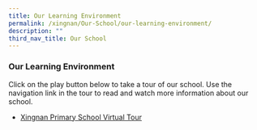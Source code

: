 ```yaml
---
title: Our Learning Environment
permalink: /xingnan/Our-School/our-learning-environment/
description: ""
third_nav_title: Our School
---
```

### Our Learning Environment

Click on the play button below to take a tour of our school. Use the navigation link in the tour to read and watch more information about our school.

*   [Xingnan Primary School Virtual Tour](https://roundme.com/tour/651486/view/2062694)

